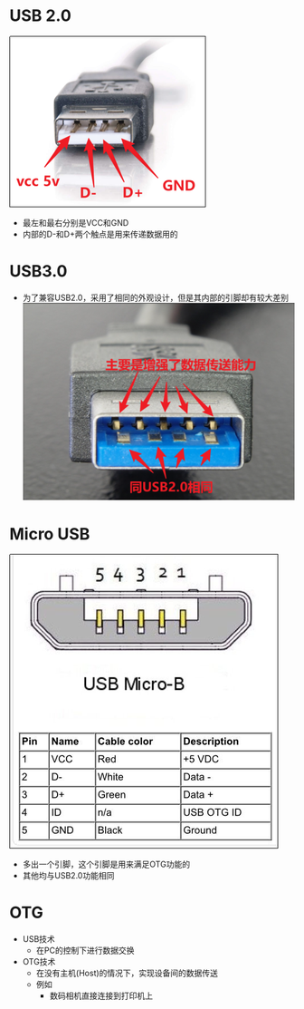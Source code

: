 # USB 2.0
![](../photo/Pasted%20image%2020250729172625.png)
- 最左和最右分别是VCC和GND
- 内部的D-和D+两个触点是用来传递数据用的

# USB3.0
- 为了兼容USB2.0，采用了相同的外观设计，但是其内部的引脚却有较大差别
![](../photo/Pasted%20image%2020250729172751.png)

# Micro USB
![](../photo/Pasted%20image%2020250729172832.png)
- 多出一个引脚，这个引脚是用来满足OTG功能的
- 其他均与USB2.0功能相同

# OTG
- USB技术
	- 在PC的控制下进行数据交换
- OTG技术
	- 在没有主机(Host)的情况下，实现设备间的数据传送
	- 例如
		- 数码相机直接连接到打印机上